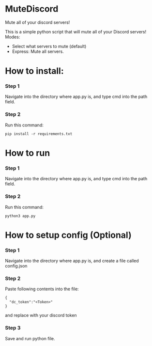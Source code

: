 # MuteDiscord
Mute all of your discord servers!

This is a simple python script that will mute all of your Discord servers!
Modes:
- Select what servers to mute (default)
- Express: Mute all servers.
# How to install:
### Step 1
Navigate into the directory where app.py is, and type cmd into the path field.
### Step 2
Run this command:
```
pip install -r requirements.txt
```
# How to run
### Step 1
Navigate into the directory where app.py is, and type cmd into the path field.
### Step 2
Run this command:
```
python3 app.py
```
# How to setup config (Optional)
### Step 1
Navigate into the directory where app.py is, and create a file called config.json
### Step 2
Paste following contents into the file:
```
{
  "dc_token":"<Token>"
}
```
and replace <Token> with your discord token
### Step 3
Save and run python file.
